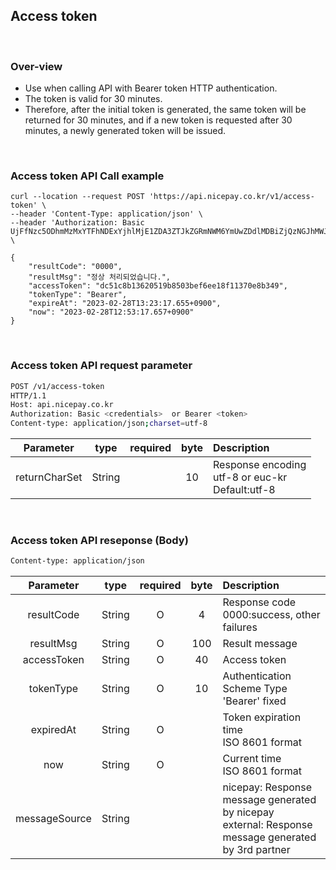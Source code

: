 ## Access token

<br>

### Over-view
- Use when calling API with Bearer token HTTP authentication.
- The token is valid for 30 minutes.   
- Therefore, after the initial token is generated, the same token will be returned for 30 minutes, and if a new token is requested after 30 minutes, a newly generated token will be issued.  

<br>

### Access token API Call example

```shell
curl --location --request POST 'https://api.nicepay.co.kr/v1/access-token' \
--header 'Content-Type: application/json' \
--header 'Authorization: Basic UjFfNzc5ODhmMzMxYTFhNDExYjhlMjE1ZDA3ZTJkZGRmNWM6YmUwZDdlMDBiZjQzNGJhMWJiZWM3ZjgyNzY2MmFiMzA=' \
```

```shell
{
    "resultCode": "0000",
    "resultMsg": "정상 처리되었습니다.",
    "accessToken": "dc51c8b13620519b8503bef6ee18f11370e8b349",
    "tokenType": "Bearer",
    "expireAt": "2023-02-28T13:23:17.655+0900",
    "now": "2023-02-28T12:53:17.657+0900"
}
```

<br>

### Access token API request parameter

```bash
POST /v1/access-token
HTTP/1.1
Host: api.nicepay.co.kr
Authorization: Basic <credentials>  or Bearer <token>
Content-type: application/json;charset=utf-8
```

|   Parameter   |  type  | required  | byte | Description  |
|:-------------:|:------:|:---------:|:----:|:-------------|
| returnCharSet | String |           |  10  | Response encoding <br> utf-8 or euc-kr <br> Default:utf-8 |

<br>

### Access token API reseponse (Body)
```bash
Content-type: application/json
```
|  Parameter  |  type  | required  | byte | Description  |
|:-----------:|:------:|:---------:|:----:|:-------------|
| resultCode  | String |  O  |  4   | Response code<br>0000:success, other failures  |
|  resultMsg  | String |  O  | 100  | Result message  |
| accessToken | String |  O  |  40  | Access token  |
|  tokenType  | String |  O  |  10  | Authentication Scheme Type <br> 'Bearer' fixed  |
|  expiredAt  | String |  O  |      | Token expiration time<br>ISO 8601 format |
|     now     | String |  O  |      | Current time<br> ISO 8601 format |
| messageSource | String | |  | nicepay: Response message generated by nicepay  <br> external: Response message generated by 3rd partner|